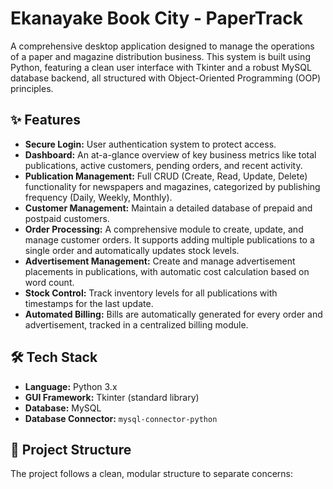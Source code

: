 # Ekanayake Book City - PaperTrack
A comprehensive desktop application designed to manage the operations of a paper and magazine distribution business. This system is built using Python, featuring a clean user interface with Tkinter and a robust MySQL database backend, all structured with Object-Oriented Programming (OOP) principles.

## ✨ Features

*   **Secure Login:** User authentication system to protect access.
*   **Dashboard:** An at-a-glance overview of key business metrics like total publications, active customers, pending orders, and recent activity.
*   **Publication Management:** Full CRUD (Create, Read, Update, Delete) functionality for newspapers and magazines, categorized by publishing frequency (Daily, Weekly, Monthly).
*   **Customer Management:** Maintain a detailed database of prepaid and postpaid customers.
*   **Order Processing:** A comprehensive module to create, update, and manage customer orders. It supports adding multiple publications to a single order and automatically updates stock levels.
*   **Advertisement Management:** Create and manage advertisement placements in publications, with automatic cost calculation based on word count.
*   **Stock Control:** Track inventory levels for all publications with timestamps for the last update.
*   **Automated Billing:** Bills are automatically generated for every order and advertisement, tracked in a centralized billing module.

## 🛠️ Tech Stack

*   **Language:** Python 3.x
*   **GUI Framework:** Tkinter (standard library)
*   **Database:** MySQL
*   **Database Connector:** `mysql-connector-python`

## 📂 Project Structure

The project follows a clean, modular structure to separate concerns:
